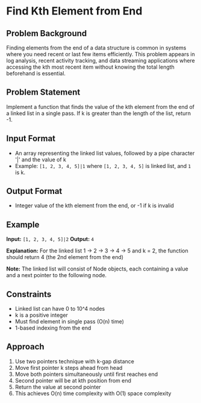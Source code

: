 # Find Kth Element from End

## Problem Background
Finding elements from the end of a data structure is common in systems where you need recent or last few items efficiently. This problem appears in log analysis, recent activity tracking, and data streaming applications where accessing the kth most recent item without knowing the total length beforehand is essential.

## Problem Statement
Implement a function that finds the value of the kth element from the end of a linked list in a single pass. If k is greater than the length of the list, return -1.

## Input Format
* An array representing the linked list values, followed by a pipe character '|' and the value of k
* Example: `[1, 2, 3, 4, 5]|1` where `[1, 2, 3, 4, 5]` is linked list, and `1` is k.

## Output Format
* Integer value of the kth element from the end, or -1 if k is invalid

## Example
**Input:** `[1, 2, 3, 4, 5]|2`
**Output:** `4`

**Explanation:**
For the linked list 1 -> 2 -> 3 -> 4 -> 5 and k = 2, the function should return 4 (the 2nd element from the end)

**Note:** The linked list will consist of Node objects, each containing a value and a next pointer to the following node.

## Constraints
* Linked list can have 0 to 10^4 nodes
* k is a positive integer
* Must find element in single pass (O(n) time)
* 1-based indexing from the end

## Approach
1. Use two pointers technique with k-gap distance
2. Move first pointer k steps ahead from head
3. Move both pointers simultaneously until first reaches end
4. Second pointer will be at kth position from end
5. Return the value at second pointer
6. This achieves O(n) time complexity with O(1) space complexity